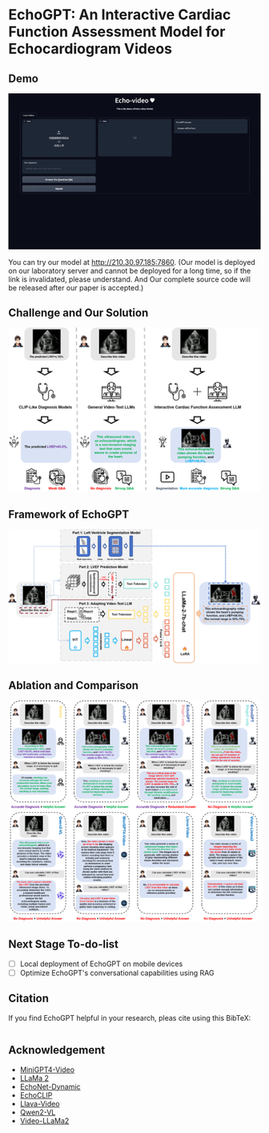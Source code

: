 # EchoGPT: An Interactive Cardiac Function Assessment Model for Echocardiogram Videos



## Demo

![img](Demo/EchoGPT_demo.gif)

You can try our model at http://210.30.97.185:7860. (Our model is deployed on our laboratory server and cannot be deployed for a long time, so if the link is invalidated, please understand. And Our complete source code will be released after our paper is accepted.)

## Challenge and Our Solution
![img](assets/challenge-and-our-solution.png)

## Framework of EchoGPT

![img](assets/framework.png)

## Ablation and Comparison

![img](assets/Ablation-and-Comparison.png)

## Next Stage To-do-list

- [ ] Local deployment of EchoGPT on mobile devices
- [ ] Optimize EchoGPT's conversational capabilities using RAG

## Citation

If you find EchoGPT helpful in your research, pleas cite using this BibTeX:

```

```

## Acknowledgement

- [MiniGPT4-Video](https://github.com/Vision-CAIR/MiniGPT4-video)
- [LLaMa 2](https://huggingface.co/meta-llama/Llama-2-7b-chat-hf)
- [EchoNet-Dynamic](https://github.com/echonet/dynamic)
- [EchoCLIP](https://github.com/echonet/echo_CLIP)
- [Llava-Video](https://huggingface.co/lmms-lab/LLaVA-Video-7B-Qwen2)
- [Qwen2-VL](https://huggingface.co/spaces/Qwen/Qwen2-VL)
- [Video-LLaMa2](https://huggingface.co/DAMO-NLP-SG/VideoLLaMA2.1-7B-16F)
